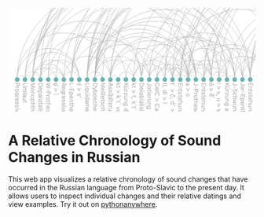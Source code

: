 <p align="center">
    <img src="static/readme_title_img.png" alt="A Relative Chronology of Sound Changes in Russian"/>
</p>

# A Relative Chronology of Sound Changes in Russian
This web app visualizes a relative chronology of sound changes that have occurred in the Russian language from Proto-Slavic to the present day. It allows users to inspect individual changes and their relative datings and view examples. Try it out on [pythonanywhere](https://relchron.eu.pythonanywhere.com).